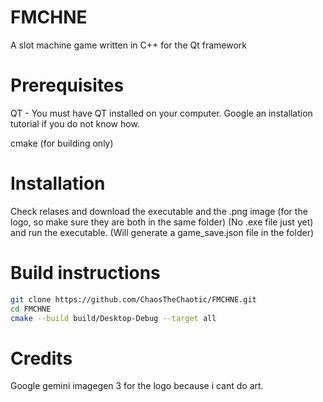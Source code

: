 # FMCHNE
A slot machine game written in C++ for the Qt framework

# Prerequisites
QT - You must have QT installed on your computer. Google an installation tutorial if you do not know how.

cmake (for building only)

# Installation
Check relases and download the executable and the .png image (for the logo, so make sure they are both in the same folder) (No .exe file just yet) and run the executable. (Will generate a game_save.json file in the folder)

# Build instructions
```bash
git clone https://github.com/ChaosTheChaotic/FMCHNE.git
cd FMCHNE
cmake --build build/Desktop-Debug --target all
```
# Credits
Google gemini imagegen 3 for the logo because i cant do art.

